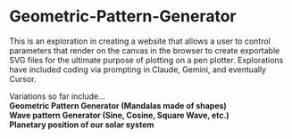 # Geometric-Pattern-Generator

This is an exploration in creating a website that allows a user to control parameters that render on the canvas in the browser to create exportable SVG files for the ultimate purpose of plotting on a pen plotter.
Explorations have included coding via prompting in Claude, Gemini, and eventually Cursor.

Variations so far include...</br>
<b>Geometric Pattern Generator (Mandalas made of shapes) </br>
Wave pattern Generator (Sine, Cosine, Square Wave, etc.) </br>
Planetary position of our solar system</b>


